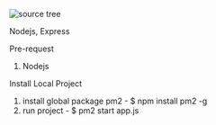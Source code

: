 ![source tree](https://user-images.githubusercontent.com/84908148/181673269-1b74b049-9dfb-4737-80b8-0c39ea0b0c29.PNG)

Nodejs, Express

Pre-request
1. Nodejs

Install Local Project
1. install global package pm2 - $ npm install pm2 -g
2. run project - $ pm2 start app.js
